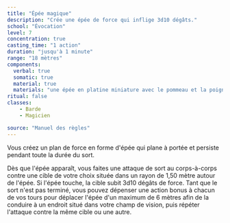 ```yaml
---
title: "Épée magique"
description: "Crée une épée de force qui inflige 3d10 dégâts."
school: "Évocation"
level: 7
concentration: true
casting_time: "1 action"
duration: "jusqu'à 1 minute"
range: "18 mètres"
components:
  verbal: true
  somatic: true
  material: true
  materials: "une épée en platine miniature avec le pommeau et la poignée en cuivre et zinc, d'une valeur de 250 po"
ritual: false
classes:
    - Barde
    - Magicien

source: "Manuel des règles"
---
```

Vous créez un plan de force en forme d'épée qui plane à portée et persiste pendant toute la durée du sort.

Dès que l'épée apparaît, vous faites une attaque de sort au corps-à-corps contre une cible de votre choix située dans un rayon de 1,50 mètre autour de l'épée. Si l'épée touche, la cible subit 3d10 dégâts de force. Tant que le sort n'est pas terminé, vous pouvez dépenser une action bonus à chacun de vos tours pour déplacer l'épée d'un maximum de 6 mètres afin de la conduire à un endroit situé dans votre champ de vision, puis répéter l'attaque contre la même cible ou une autre.

